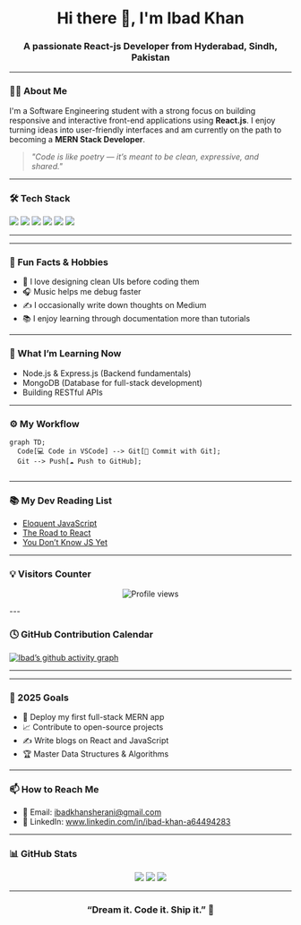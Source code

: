 <h1 align="center">Hi there 👋, I'm Ibad Khan</h1>
<h3 align="center">A passionate React-js Developer from Hyderabad, Sindh, Pakistan</h3>

---

### 🧑‍💻 About Me
I'm a Software Engineering student with a strong focus on building responsive and interactive front-end applications using **React.js**. I enjoy turning ideas into user-friendly interfaces and am currently on the path to becoming a **MERN Stack Developer**.

> *"Code is like poetry — it’s meant to be clean, expressive, and shared."*

---

### 🛠️ Tech Stack
<p align="left">
  <img src="https://img.shields.io/badge/HTML5-E34F26?style=for-the-badge&logo=html5&logoColor=white" />
  <img src="https://img.shields.io/badge/CSS3-1572B6?style=for-the-badge&logo=css3&logoColor=white" />
  <img src="https://img.shields.io/badge/JavaScript-F7DF1E?style=for-the-badge&logo=javascript&logoColor=black" />
  <img src="https://img.shields.io/badge/React-20232A?style=for-the-badge&logo=react&logoColor=61DAFB" />
  <img src="https://img.shields.io/badge/TailwindCSS-06B6D4?style=for-the-badge&logo=tailwind-css&logoColor=white" />
  <img src="https://img.shields.io/badge/Git-F05032?style=for-the-badge&logo=git&logoColor=white" />
</p>

---



---



### 🧩 Fun Facts & Hobbies
- 🎨 I love designing clean UIs before coding them  
- 🎧 Music helps me debug faster  
- ✍️ I occasionally write down thoughts on Medium   
- 📚 I enjoy learning through documentation more than tutorials
  


---

### 🌱 What I’m Learning Now
- Node.js & Express.js (Backend fundamentals)
- MongoDB (Database for full-stack development)
- Building RESTful APIs

---



### ⚙️ My Workflow
```mermaid
graph TD;
  Code[💻 Code in VSCode] --> Git[🔧 Commit with Git];
  Git --> Push[☁️ Push to GitHub];
 
```
---

### 📚 My Dev Reading List
- [Eloquent JavaScript](https://eloquentjavascript.net/)
- [The Road to React](https://www.roadtoreact.com/)
- [You Don’t Know JS Yet](https://github.com/getify/You-Dont-Know-JS)



---



### 💡 Visitors Counter

<p align="center">
  <img src="https://komarev.com/ghpvc/?username=ibadkhan-dev&style=flat-square&color=blue" alt="Profile views" />
</p>
---

### 🕓 GitHub Contribution Calendar

[![Ibad’s github activity graph](https://github-readme-activity-graph.vercel.app/graph?username=IbadKhan578&theme=github-compact)](https://github.com/ashutosh00710/github-readme-activity-graph)

---



---

### 🎯 2025 Goals
- 🚀 Deploy my first full-stack MERN app
- 📈 Contribute to open-source projects
- ✍️ Write blogs on React and JavaScript
- 🏆 Master Data Structures & Algorithms

---

### 📫 How to Reach Me
- 📧 Email: ibadkhansherani@gmail.com  
- 💬 LinkedIn: www.linkedin.com/in/ibad-khan-a64494283


---

### 📊 GitHub Stats

<p align="center">
  <img src="https://github-readme-stats.vercel.app/api?username=IbadKhan578&show_icons=true&theme=radical" />
  <img src="https://github-readme-streak-stats.herokuapp.com/?user=IbadKhan578&theme=radical" />
  <img src="https://github-readme-stats.vercel.app/api/top-langs/?username=IbadKhan578&layout=compact&theme=radical" />
</p>

---

<h3 align="center">“Dream it. Code it. Ship it.” 🚀</h3>

